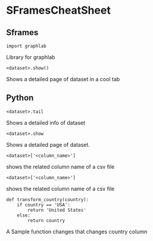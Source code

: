 # SFramesCheatSheet


## Sframes

```
import graphlab
```
Library for graphlab

```
<dataset>.show()
```
Shows a detailed page of dataset in a cool tab




## Python

```
<dataset>.tail
```
Shows a detailed info of dataset


```
<dataset>.show
```
Shows a detailed page of dataset.



```
<dataset>['<column_name>']
```
shows the related column name of a csv file


```
<dataset>['<column_name>']
```
shows the related column name of a csv file


```
def transform_country(country):
    if country == 'USA':
        return 'United States'
    else:
        return country
```
A Sample function changes that changes country column
